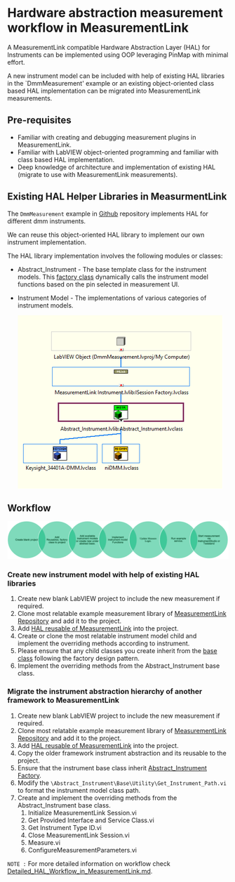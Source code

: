# Hardware abstraction measurement workflow in MeasurementLink

A MeasurementLink compatible Hardware Abstraction Layer (HAL) for Instruments can be implemented using OOP leveraging PinMap with minimal effort.

A new instrument model can be included with help of existing HAL libraries in the `DmmMeasurement' example or an existing object-oriented class based HAL implementation can be migrated into MeasurementLink measurements.

## Pre-requisites

* Familiar with creating and debugging measurement plugins in MeasurementLink.
* Familiar with LabVIEW object-oriented programming and familiar with class based HAL implementation.
* Deep knowledge of architecture and implementation of existing HAL (migrate to use with MeasurementLink measurements).

## Existing HAL Helper Libraries in MeasurmentLink

The `DmmMeasurement` example in [Github](https://github.com/ni/measurementlink-labview/tree/users/prem/dmm-hal-implementation/Source/Example%20Measurements/DMM%20Measurement) repository implements HAL for different dmm instruments.

We can reuse this object-oriented HAL library to implement our own instrument implementation.

The HAL library implementation involves the following modules or classes:

* Abstract_Instrument - The base template class for the instrument models. This [factory class](https://en.wikipedia.org/wiki/Factory_method_pattern) dynamically calls the instrument model functions based on the pin selected in measurement UI.
* Instrument Model - The implementations of various categories of instrument models.

    ![alt text](Abstract_Instrument_Hierarchy.png)

## Workflow

![alt text](HAL_Flow.png)

### Create new instrument model with help of existing HAL libraries

1. Create new blank LabVIEW project to include the new measurement if required.
2. Clone most relatable example measurement library of [MeasurementLink Repository](https://github.com/ni/measurementlink-labview/tree/main/Source/Example%20Measurements) and add it to the project.
3. Add [HAL reusable of MeasurementLink](https://github.com/ni/measurementlink-labview/tree/users/prem/dmm-hal-implementation/Source/Example%20Measurements/DMM%20Measurement/DmmMeasurement/HAL) into the project.
4. Create or clone the most relatable instrument model child and implement the overriding methods according to instrument.
5. Please ensure that any child classes you create inherit from the [base class](https://github.com/ni/measurementlink-labview/blob/users/prem/dmm-hal-implementation/Source/Example%20Measurements/DMM%20Measurement/DmmMeasurement/HAL/Instruments/Base/Abstract_Instrument.lvclass) following the factory design pattern.
6. Implement the overriding methods from the Abstract_Instrument base class.

### Migrate the instrument abstraction hierarchy of another framework to MeasurementLink

1. Create new blank LabVIEW project to include the new measurement if required.
2. Clone most relatable example measurement library of [MeasurementLink Repository](https://github.com/ni/measurementlink-labview/tree/main/Source/Example%20Measurements) and add it to the project.
3. Add [HAL reusable of MeasurementLink](https://github.com/ni/measurementlink-labview/tree/users/prem/dmm-hal-implementation/Source/Example%20Measurements/DMM%20Measurement/DmmMeasurement/HAL) into the project.
4. Copy the older framework instrument abstraction and its reusable to the project.
5. Ensure that the instrument base class inherit [Abstract_Instrument Factory](https://github.com/ni/measurementlink-labview/blob/users/prem/dmm-hal-implementation/Source/Example%20Measurements/DMM%20Measurement/DmmMeasurement/HAL/Instruments/Base/Abstract_Instrument.lvclass).
6. Modify the `\Abstract_Instrument\Base\Utility\Get_Instrument_Path.vi` to format the instrument model class path.
7. Create and implement the overriding methods from the Abstract_Instrument base class.
   1. Initialize MeasurementLink Session.vi
   2. Get Provided Interface and Service Class.vi
   3. Get Instrument Type ID.vi
   4. Close MeasurementLink Session.vi
   5. Measure.vi
   6. ConfigureMeasurementParameters.vi

`NOTE :` For more detailed information on workflow check [Detailed_HAL_Workflow_in_MeasurementLink.md](https://github.com/ni/measurementlink-labview/blob/users/prem/dmm-hal-implementation/Source/Example%20Measurements/DMM%20Measurement/HAL%20Workflow/Detailed_HAL_Workflow_in_MeasurementLink.md).
